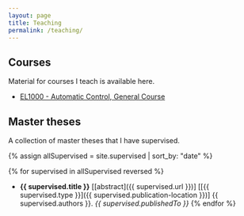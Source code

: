 ```yaml
---
layout: page
title: Teaching
permalink: /teaching/
---
```

## Courses
Material for courses I teach is available here.

* [EL1000 - Automatic Control, General Course](el1000)

## Master theses
A collection of master theses that I have supervised.

{% assign allSupervised = site.supervised | sort_by: "date" %}

{% for supervised in allSupervised reversed %}
* **{{ supervised.title }}** [[abstract]({{ supervised.url }})] [[{{ supervised.type }}]({{ supervised.publication-location }})]
{{ supervised.authors }}. _{{ supervised.publishedTo }}_
{% endfor %}
